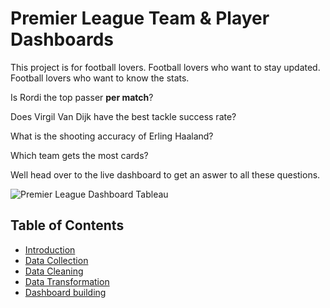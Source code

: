 # Premier League Team & Player Dashboards

This project is for football lovers. Football lovers who want to stay updated. Football lovers who want to know the stats. 

Is Rordi the top passer **per match**? 

Does Virgil Van Dijk have the best tackle success rate? 

What is the shooting accuracy of Erling Haaland? 

Which team gets the most cards? 

Well head over to the live dashboard to get an aswer to all these questions.

![Premier League Dashboard Tableau](https://github.com/thisisgurpal/Premier-League-Analytics/assets/97416784/619ea0ca-aabb-4ff3-bdef-269afd0539c1)

## Table of Contents
- [Introduction](#introduction)
- [Data Collection](#datacollection)
- [Data Cleaning](#datacleaning)
- [Data Transformation](#datatransformation)
- [Dashboard building](#dashboardbuilding)
